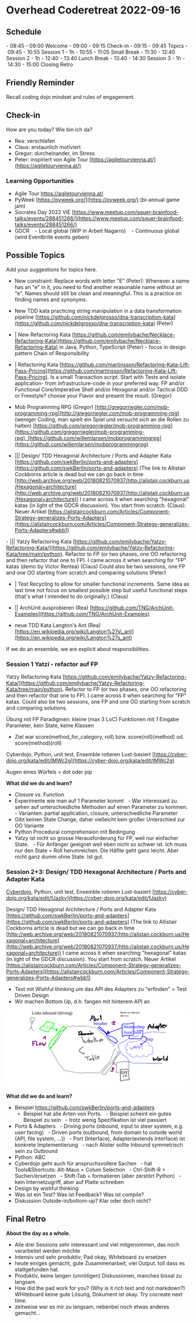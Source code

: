 ﻿# Overhead Coderetreat 2022-09-16

## Schedule

- 08:45 - 09:00 Welcome
- 09:00 - 09:15 Check-in
- 09:15 - 09:45 Topics
- 09:45 - 10:55 Session 1 - 1h
- 10:55 - 11:05 Small Break
- 11:30 - 12:40 Session 2 - 1h
- 12:40 - 13:40 Lunch Break
- 13:40 - 14:30 Session 3 - 1h
- 14:30 - 15:00 Closing Retro

## Friendly Reminder

Recall coding dojo mindset and rules of engagement.

## Check-in

How are you today? Wie bin ich da?

- Rea: verschlafen
- Claus: erstaunlich motiviert
- Gregor: durcheinander, im Stress
- Peter: inspiriert von Agile Tour [https://agiletourvienna.at/](https://agiletourvienna.at/)

### Learning Opportunities

- Agile Tour [https://agiletourvienna.at/
](https://agiletourvienna.at/)
- PyWeek [https://pyweek.org/](https://pyweek.org/) (bi-annual game jam)
- Socrates Day 2022 VIE [https://www.meetup.com/squer-brainfood-talks/events/288451266/](https://www.meetup.com/squer-brainfood-talks/events/288451266/)
- GDCR
   - Local global (WIP in Arbeit Nagarro)
   - Continuous global (wird Eventbrite events geben)

## Possible Topics

Add your suggestions for topics here.

- New constraint: Replace words with letter "E" (Peter): Whenever a name has an "e" in it, you need to find another reasonable name without an "e". Names should still be clean and meaningful. This is a practice on finding names and synonyms.

- New TDD kata practicing string manipulation in a data transformation pipeline [https://github.com/nickdelgrosso/dna-transcription-kata](https://github.com/nickdelgrosso/dna-transcription-kata) (Peter)

- | New Refactoring Kata [https://github.com/emilybache/Necklace-Refactoring-Kata](https://github.com/emilybache/Necklace-Refactoring-Kata) in Java, Python, TypeScript (Peter) - focus in design pattern Chain of Responsibility

- | Refactoring Kata [https://github.com/martinsson/Refactoring-Kata-Lift-Pass-Pricing](https://github.com/martinsson/Refactoring-Kata-Lift-Pass-Pricing). Is a small Transaction script. Start with Tests and isolate application- from infrastructure-code in your preferred way. FP and/or Functional Core/Imperative Shell and/or Hexagonal and/or Tactical DDD or Freestyle? choose your Flavor and present the result. (Gregor)

- Mob Programming RPG (Gregor) [http://gregorriegler.com/mob-programming-rpg](http://gregorriegler.com/mob-programming-rpg) (weniger Coding, man spielt ein Spiel und versucht sich an die Rollen zu halten) [https://github.com/gregorriegler/mob-programming-rpg](https://github.com/gregorriegler/mob-programming-rpg), [https://github.com/willemlarsen/mobprogrammingrpg](https://github.com/willemlarsen/mobprogrammingrpg)

- ||| Design/ TDD Hexagonal Architecture / Ports and Adapter Kata [https://github.com/swkBerlin/ports-and-adapters](https://github.com/swkBerlin/ports-and-adapters) (The link to Allistair Cockborns article is dead but we can go back in time [http://web.archive.org/web/20180821070937/http://alistair.cockburn.us/Hexagonal+architecture](http://web.archive.org/web/20180821070937/http://alistair.cockburn.us/Hexagonal+architecture)) I came across it when searching "hexagonal" katas (in light of the GDCR discussion). You start from scratch. (Claus). Neuer Artikel [https://alistaircockburn.com/Articles/Component-Strategy-generalizes-Ports-Adapters](https://alistaircockburn.com/Articles/Component-Strategy-generalizes-Ports-Adapters#wbb1)

- ||| Yatzy Refactoring Kata [https://github.com/emilybache/Yatzy-Refactoring-Kata/](https://github.com/emilybache/Yatzy-Refactoring-Kata/tree/main/python). Refactor to FP (or two phases, one OO refactoring and then refactor that one to FP). I came across it when searching for "FP" katas (demo by Victor Rentea) (Claus) Could also be two sessions, one FP and one OO starting from scratch and comparing solutions (Peter)

- | Test Recycling to allow for smaller functional increments. Same idea as last time not focus on smallest possible step but useful functional steps (that's what I intended to do originally;) (Claus)

- || ArchUnit ausprobieren (Rea) [https://github.com/TNG/ArchUnit-Examples](https://github.com/TNG/ArchUnit-Examples)

- neue TDD Kata Langton's Ant (Rea) [https://en.wikipedia.org/wiki/Langton%27s\_ant](https://en.wikipedia.org/wiki/Langton%27s_ant)

If we do an ensemble, we are explicit about responsibilities.

### Session 1 Yatzi - refactor auf FP

Yatzy Refactoring Kata [https://github.com/emilybache/Yatzy-Refactoring-Kata/](https://github.com/emilybache/Yatzy-Refactoring-Kata/tree/main/python). Refactor to FP (or two phases, one OO refactoring and then refactor that one to FP). I came across it when searching for "FP" katas. Could also be two sessions, one FP and one OO starting from scratch and comparing solutions.

Übung mit FP Paradigmen: kleine (max 3 LoC) Funktionen mit 1 Eingabe Parameter, kein State, keine Klassen

- Ziel war score(method\_for\_category, roll) bzw. score(roll)(method) od. score(method)(roll)

Cyberdojo, Python, unit test, Ensemble rotieren Lust-basiert [https://cyber-dojo.org/kata/edit/lMWc2g](https://cyber-dojo.org/kata/edit/lMWc2g)

Augen eines Würfels = dot oder pip

**What did we do and learn?**

- Closure vs. Function
- Experimente wie man auf 1 Parameter kommt
  - War interessant zu sehen auf unterschiedliche Methoden auf einen Parameter zu kommen.
  - Varianten: partial application, closure; unterschiedliche Parameter
- Gibt keinen State Change, daher vielleicht kein großer Unterschied zur OO Variante
- Python Procedural comprehension mit Bedingung
- Yatzy ist nicht so grosse Herausforderung für FP, weil nur einfacher State.
  - Für Anfänger geeignet weil eben nicht so schwer ist. Ich muss nur den State = Roll herumreichen.
    Die Häflte geht ganz leicht.
    Aber nicht ganz dumm ohne State. Ist gut.

### Session 2+3: Design/ TDD Hexagonal Architecture / Ports and Adapter Kata

[Cyberdojo](https://cyber-dojo.org/kata/edit/fJazkv), Python, unit test, Ensemble rotieren Lust-basiert [https://cyber-dojo.org/kata/edit/fJazkv](https://cyber-dojo.org/kata/edit/fJazkv)

Design/ TDD Hexagonal Architecture / Ports and Adapter Kata [https://github.com/swkBerlin/ports-and-adapters](https://github.com/swkBerlin/ports-and-adapters) (The link to Allistair Cockborns article is dead but we can go back in time [http://web.archive.org/web/20180821070937/http://alistair.cockburn.us/Hexagonal+architecture](http://web.archive.org/web/20180821070937/http://alistair.cockburn.us/Hexagonal+architecture)) I came across it when searching "hexagonal" katas (in light of the GDCR discussion). You start from scratch. Neuer Artikel [https://alistaircockburn.com/Articles/Component-Strategy-generalizes-Ports-Adapters](https://alistaircockburn.com/Articles/Component-Strategy-generalizes-Ports-Adapters#wbb1)

- Test mit Wishful thinking um das API des Adapters zu "erfinden" = Test Driven Design
- Wir machen Bottom Up, d.h. fangen mit hinterem API an

![Grafik](design.png)

**What did we do and learn?**

- Beispiel https://github.com/swkBerlin/ports-and-adapters
  - Beispiel hat alle Arten von Ports.
  - Beispiel scheint ein gutes Beispiel zu sein
  - trotz wenig Spezifikation ist viel passiert
- Ports & Adapters
  - Driving ports (inbound, input to steer system, e.g. user facing)
  - Driven ports (outbound, from domain to outside world (API, file system, ...))
  - Port (Interface), Adapter(extends Interface) ist konkrete Implementierung
  - nach Alister sollte Inbound symmetrisch sein zu Outbound
- Python: ABC
- Cyberdojo geht auch für anspruchsvollere Sachen
  - hat Tools&Shortcuts: Alt-Maus = Colum Selection
  - Ctrl-Shift-R = Suchen/ersetzen
  - Shift-Tab = formatieren (aber zerstört Python)
  - kein Internetzugriff, aber auf Platte schreiben
- Design by wishful thinking
- Was ist ein Test? Was ist Feedback? Was ist compile?
- Diskussion Outside-in/bottom-up? Klar oder doch nicht?

## Final Retro

**About the day as a whole.**

- Alle drei Sessions sehr interessant und viel mitgenommen, das noch verarbeitet werden möchte
- Intensiv und sehr produktiv; Pad okay, Whiteboard zu ersetzen
- heute einiges gemacht, gute Zusammenarbeit, viel Output. toll dass es stattgefunden hat.
- Produktiv, keine langen (unnötigen) Diskussionen, manches bissal zu langsam
- How did the pad work for you? (Why is it rich text and not markdown?) WHiteboard keine gute Lösung, Dokument ist okay. Try cocreate next time.
- zeitweise war es mir zu langsam, nebenbei noch etwas anderes gemacht...
